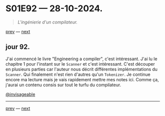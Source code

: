 # S01E92 — 28-10-2024.

> *L'ingénierie d'un compilateur.*

[prev](S01E91-27-10-2024.md) — [next](S01E01-29-07-2024.md)     

## jour 92.

J'ai commencé le livre "Engineering a compiler", c'est intéressant. J'ai lu le chapitre 1 pour l'instant sur le `Scanner` et c'est intéressant. C'est découper en plusieurs parties car l'auteur nous décrit différentes implémentations du `Scanner`. Qui finalement n'est rien d'autres qu'un `Tokenizer`. Je continue encore ma lecture mais je vais rapidement mettre mes notes ici. Comme ça, j'aurai un contenu consis sur tout le turfu du compilateur.

[@invisageable](https://twitter.com/invisageable)   

---

[prev](S01E91-27-10-2024.md) — [next](S01E01-29-07-2024.md)   
